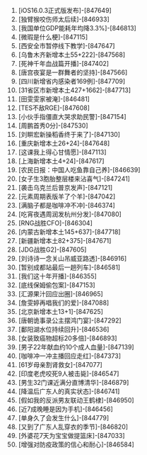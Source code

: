 
1. [iOS16.0.3正式版发布]-[847649]
1. [独臂猴咬伤师太后续]-[846933]
1. [我国单位GDP能耗年均降3.3%]-[846813]
1. [微瑕是什么梗]-[847115]
1. [西安全市暂停线下教学]-[847647]
1. [乌鲁木齐新增本土55+222]-[847568]
1. [死神千年血战篇开播]-[847402]
1. [唐宫夜宴是一群舞者的坚持]-[847566]
1. [四川新增省内感染者169例]-[847709]
1. [31省区市新增本土427+1662]-[847713]
1. [田雯雯家被淹]-[846481]
1. [TES不敌RGE]-[847608]
1. [小伙手指僵直大哭求助民警]-[847154]
1. [周鹏首秀0分]-[847530]
1. [刘畊宏新操稻香终于来了]-[847130]
1. [重庆新增本土26+24]-[847648]
1. [这课我上得心甘情愿]-[847113]
1. [上海新增本土4+24]-[847617]
1. [农民日报：中国人吃鱼靠自己养]-[846639]
1. [女子生3胞胎整层楼来沾喜气]-[847241]
1. [袭击乌克兰后普京发声]-[847121]
1. [元素周期表版羊了个羊]-[847042]
1. [满脑子都是咖啡冲不冲]-[846374]
1. [吃宵夜遇周润发杭州分发]-[847080]
1. [RNG战胜CFO]-[846304]
1. [内蒙古新增本土145+637]-[847718]
1. [新疆新增本土82+375]-[847671]
1. [JDG战胜G2]-[847605]
1. [刘诗诗一念关山吊威亚路透]-[846916]
1. [暂别成都站最后一趟列车]-[846581]
1. [我们这十年开播]-[846355]
1. [底线保姆偷包案]-[847153]
1. [汇源果汁回应出圈]-[846965]
1. [詹雯婷再唱我们的爱]-[847088]
1. [北京新增本土13+1]-[847625]
1. [唐朝诡事录公主摆鸿门宴]-[847292]
1. [鄱阳湖水位持续回升]-[846536]
1. [女装致癌物超标20多倍]-[846893]
1. [男子22年献血约10个成人血量]-[847139]
1. [咖啡冲一冲主播回应走红]-[847373]
1. [61岁母亲割肾救女]-[847077]
1. [印度老虎咬死9人被击毙]-[846547]
1. [男生32门课近满分直博清华]-[846879]
1. [降温后广东人的真实状态]-[846741]
1. [假如我的反派男友联动王鹤棣]-[846950]
1. [近7成晚睡是因为手机]-[846456]
1. [单身久了会发生什么]-[844779]
1. [又到了广东人乱穿衣的季节]-[846820]
1. [外婆花7天为宝宝做提篮床]-[847033]
1. [增强对防疫政策的信心和耐心]-[846584]
